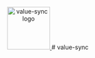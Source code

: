 <p align="center">
	<a href="http://malyutinegor.github.io/value-sync/"> <img width="100" title="value-sync logo" src="http://malyutinegor.github.io/value-sync/1.svg"> </a>
# value-sync
</p>
